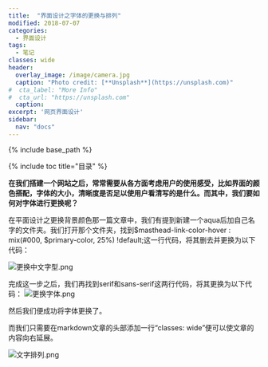 ```yaml
---
title:  "界面设计之字体的更换与排列"
modified: 2018-07-07 
categories: 
  - 界面设计
tags:
  - 笔记  
classes: wide
header:
  overlay_image: /image/camera.jpg 
  caption: "Photo credit: [**Unsplash**](https://unsplash.com)"
#  cta_label: "More Info" 
#  cta_url: "https://unsplash.com"
  caption:
excerpt: '网页界面设计'
sidebar:
  nav: "docs"
---
```

 
{% include base_path %}
 
{% include toc title="目录" %}

 

**在我们搭建一个网站之后，常常需要从各方面考虑用户的使用感受，比如界面的颜色搭配，字体的大小，清晰度是否足以使用户看清写的是什么。而其中，我们要如何对字体进行更换呢？**

在平面设计之更换背景颜色那一篇文章中，我们有提到新建一个aqua后加自己名字的文件夹。我们打开那个文件夹，找到$masthead-link-color-hover  : mix(#000, $primary-color, 25%) !default;这一行代码，将其删去并更换为以下代码：

![更换中文字型.png](https://upload-images.jianshu.io/upload_images/9467429-f2d3c3dd52e23ae0.png?imageMogr2/auto-orient/strip%7CimageView2/2/w/1240)


完成这一步之后，我们再找到serif和sans-serif这两行代码，将其更换为以下代码：
![更换字体.png](https://upload-images.jianshu.io/upload_images/9467429-cd0a7600a1df0ccc.png?imageMogr2/auto-orient/strip%7CimageView2/2/w/1240)


然后我们便成功将字体更换了。


而我们只需要在markdown文章的头部添加一行“classes: wide”便可以使文章的内容向右延展。


![文字排列.png](https://upload-images.jianshu.io/upload_images/9467429-860d680a26d8fb0e.png?imageMogr2/auto-orient/strip%7CimageView2/2/w/1240)
